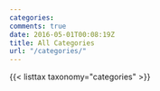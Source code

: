 ```yaml
---
categories:
comments: true
date: 2016-05-01T00:08:19Z
title: All Categories 
url: "/categories/"
---
```


{{< listtax taxonomy="categories" >}}

